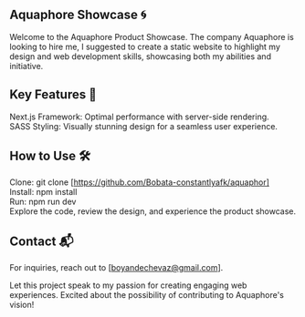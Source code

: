 ## Aquaphore Showcase 🌀
Welcome to the Aquaphore Product Showcase. The company Aquaphore is looking to hire me, I suggested to  create a static website to highlight my design and web development skills, showcasing both my abilities and initiative.  


## Key Features 🔑
Next.js Framework: Optimal performance with server-side rendering.  
SASS Styling: Visually stunning design for a seamless user experience.  


## How to Use 🛠️
Clone: git clone [https://github.com/Bobata-constantlyafk/aquaphor]  
Install: npm install  
Run: npm run dev  
Explore the code, review the design, and experience the product showcase.  

## Contact 📬
For inquiries, reach out to [boyandechevaz@gmail.com].  

Let this project speak to my passion for creating engaging web experiences. Excited about the possibility of contributing to Aquaphore's vision!